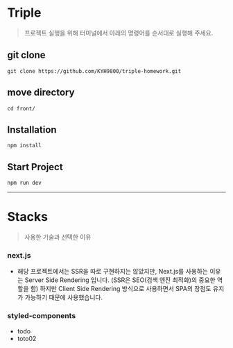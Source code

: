# Triple
> 프로젝트 실행을 위해 터미널에서 아래의 명령어를 순서대로 실행해 주세요.

## git clone
```
git clone https://github.com/KYH9800/triple-homework.git
```

## move directory
```
cd front/
```

## Installation
```
npm install
```

## Start Project
```
npm run dev
```
----
# Stacks
> 사용한 기술과 선택한 이유

### next.js
- 해당 프로젝트에서는 SSR을 따로 구현하지는 않았지만, Next.js를 사용하는 이유는 Server Side Rendering 입니다. (SSR은 SEO(검색 엔진 최적화)의 중요한 역할을 함)
하지만 Client Side Rendering 방식으로 사용하면서 SPA의 장점도 유지가 가능하기 때문에 사용했습니다.

### styled-components
- todo
- toto02
